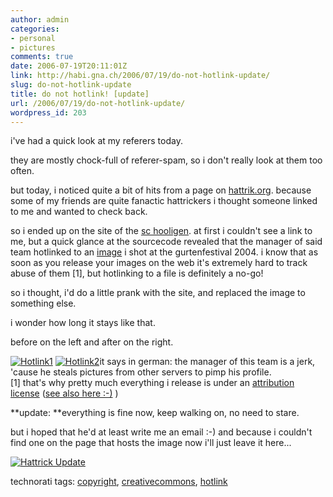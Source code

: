 ```yaml
---
author: admin
categories:
- personal
- pictures
comments: true
date: 2006-07-19T20:11:01Z
link: http://habi.gna.ch/2006/07/19/do-not-hotlink-update/
slug: do-not-hotlink-update
title: do not hotlink! [update]
url: /2006/07/19/do-not-hotlink-update/
wordpress_id: 203
---
```


i've had a quick look at my referers today.
  
they are mostly chock-full of referer-spam, so i don't really look at them too often.
  
but today, i noticed quite a bit of hits from a page on [hattrik.org](http://hattrick.org/). because some of my friends are quite fanactic hattrickers i thought someone linked to me and wanted to check back.
  
so i ended up on the site of the [sc hooligen](http://www49.hattrick.org/Common/teamDetails.asp?teamID=246125). at first i couldn't see a link to me, but a quick glance at the sourcecode revealed that the manager of said team hotlinked to an [image](http://habi.gna.ch/pics/Gurten04/Images/0_backup.jpg) i shot at the gurtenfestival 2004. i know that as soon as you release your images on the web it's extremely hard to track abuse of them [1], but hotlinking to a file is definitely a no-go!
  
so i thought, i'd do a little prank with the site, and replaced the image to something else.
  
i wonder how long it stays like that.



before on the left and after on the right.



[![Hotlink1](http://habi.gna.ch/blog/images/hotlink1-tm.jpg)](http://habi.gna.ch/blog/images/hotlink1.jpg) [![Hotlink2](http://habi.gna.ch/blog/images/hotlink2-tm.jpg)](http://habi.gna.ch/blog/images/hotlink2.jpg)it says in german: the manager of this team is a jerk, 'cause he steals pictures from other servers to pimp his profile.  
[1] that's why pretty much everything i release is under an [attribution license](http://creativecommons.org/licenses/by/1.0/) ([see also here :-)](http://www.leumund.ch/index.php/v3/comments/ipod-shuffle-zu-gewinnen/#c7716) )



**update: **everything is fine now, keep walking on, no need to stare.
  
but i hoped that he'd at least write me an email :-) and because i couldn't find one on the page that hosts the image now i'll just leave it here...
  
[![Hattrick Update](http://habi.gna.ch/blog/images/hattrick_update-tm.jpg)](http://habi.gna.ch/blog/images/hattrick_update.jpg)





technorati tags: [copyright](http://www.technorati.com/tag/copyright), [creativecommons](http://www.technorati.com/tag/creativecommons), [hotlink](http://www.technorati.com/tag/hotlink)
